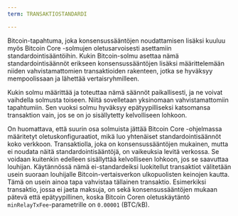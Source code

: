 ```yaml
---
term: TRANSAKTIOSTANDARDI

---
```

Bitcoin-tapahtuma, joka konsensussääntöjen noudattamisen lisäksi kuuluu myös Bitcoin Core -solmujen oletusarvoisesti asettamiin standardointisääntöihin. Kukin Bitcoin-solmu asettaa nämä standardointisäännöt erikseen konsensussääntöjen lisäksi määrittelemään niiden vahvistamattomien transaktioiden rakenteen, jotka se hyväksyy mempoolissaan ja lähettää vertaisryhmilleen.

Kukin solmu määrittää ja toteuttaa nämä säännöt paikallisesti, ja ne voivat vaihdella solmusta toiseen. Niitä sovelletaan yksinomaan vahvistamattomiin tapahtumiin. Sen vuoksi solmu hyväksyy epätyypilliseksi katsomansa transaktion vain, jos se on jo sisällytetty kelvolliseen lohkoon.

On huomattava, että suurin osa solmuista jättää Bitcoin Core -ohjelmassa määritetyt oletuskonfiguraatiot, mikä luo yhtenäiset standardointisäännöt koko verkkoon. Transaktiolla, joka on konsensussääntöjen mukainen, mutta ei noudata näitä standardointisääntöjä, on vaikeuksia levitä verkossa. Se voidaan kuitenkin edelleen sisällyttää kelvolliseen lohkoon, jos se saavuttaa louhijan. Käytännössä nämä ei-standardeiksi luokitellut transaktiot välitetään usein suoraan louhijalle Bitcoin-vertaisverkon ulkopuolisten keinojen kautta. Tämä on usein ainoa tapa vahvistaa tällainen transaktio. Esimerkiksi transaktio, jossa ei jaeta maksuja, on sekä konsensussääntöjen mukaan pätevä että epätyypillinen, koska Bitcoin Coren oletuskäytäntö `minRelayTxFee`-parametrille on `0.00001` (BTC/kB).